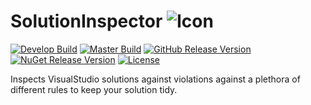 # SolutionInspector ![Icon](https://raw.githubusercontent.com/chrischu/SolutionInspector/master/media/icon.png)
[![Develop Build](https://img.shields.io/appveyor/ci/chrischu/SolutionInspector/develop.svg?label=develop&style=flat)](https://ci.appveyor.com/project/chrischu/solutioninspector)
[![Master Build](https://img.shields.io/appveyor/ci/chrischu/SolutionInspector/master.svg?label=master&style=flat)](https://ci.appveyor.com/project/chrischu/solutioninspector)
[![GitHub Release Version](https://img.shields.io/github/release/chrischu/SolutionInspector.svg?label=GitHub%20Release&style=flat)](https://github.com/chrischu/SolutionInspector/releases)
[![NuGet Release Version](https://img.shields.io/nuget/v/SolutionInspector.Api.svg?label=NuGet%20Release&style=flat)](https://www.nuget.org/packages/SolutionInspector.Api/)
[![License](https://img.shields.io/github/license/chrischu/SolutionInspector.svg?style=flat)](https://raw.githubusercontent.com/chrischu/SolutionInspector/master/LICENSE)

Inspects VisualStudio solutions against violations against a plethora of different rules to keep your solution tidy.
